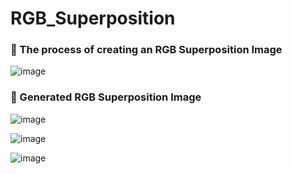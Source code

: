 # RGB_Superposition

### 📌 The process of creating an RGB Superposition Image

![image](https://github.com/user-attachments/assets/c0c00493-dc86-4a29-a837-285e7dc15e47)


### 📌 Generated RGB Superposition Image

![image](https://github.com/user-attachments/assets/17c0045c-d135-4de5-8d58-95f87bdb80e7)

![image](https://github.com/user-attachments/assets/c8a3d957-cc8a-462e-a77e-d391f27b333c)

![image](https://github.com/user-attachments/assets/5e49b63a-1edb-468b-b746-820dae0f2d86)
